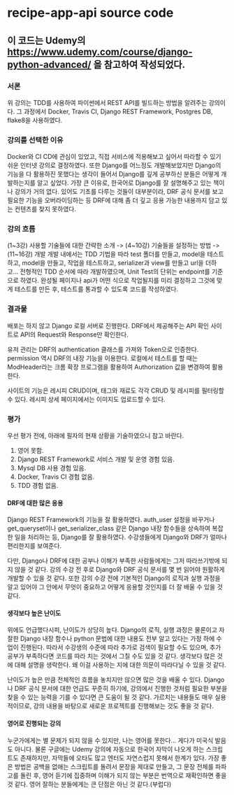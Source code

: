 # recipe-app-api source code

## 이 코드는 Udemy의 https://www.udemy.com/course/django-python-advanced/ 을 참고하여 작성되었다.

### 서론

위 강의는 TDD를 사용하여 파이썬에서 REST API를 빌드하는 방법을 알려주는 강의이다.
그 과정에서 Docker, Travis CI, Django REST Framework, Postgres DB, flake8을 사용하였다.

### 강의를 선택한 이유

Docker와 CI CD에 관심이 있었고, 직접 서비스에 적용해보고 싶어서 따라할 수 있기 쉬운 인터넷 강의로 결정하였다.
또한 Django를 어느정도 개발해보았지만 Django의 기능을 다 활용하진 못했다는 생각이 들어서 Django를 깊게 공부하신 분들은 어떻게 개발하는지를 알고 싶었다.
가장 큰 이유로, 한국어로 Django를 잘 설명해주고 있는 책이나 강의가 거의 없다. 있어도 기초를 다루는 것들이 대부분이라, DRF 공식 문서를 보고 필요한 기능을 오버라이딩하는 등 DRF에 대해 좀 더 깊고 응용 가능한 내용까지 담고 있는 컨텐츠를 찾지 못하였다.

### 강의 흐름

(1~3강) 사용할 기술들에 대한 간략한 소개 -> (4~10강) 기술들을 설정하는 방법 -> (11~16강) 개발
개발 내에서는 TDD 기법을 따라 test 폴더를 만들고, model을 테스트하고, model을 만들고, 작업을 테스트하고, serializer과 view를 만들고 url을 더하고... 전형적인 TDD 순서에 따라 개발하였으며, Unit Test의 단위는 endpoint를 기준으로 하였다.
완성될 페이지나 api가 어떤 식으로 작업될지를 미리 결정하고 그것에 맞게 테스트를 만든 후, 테스트를 통과할 수 있도록 코드를 작성하였다.

### 결과물

배포는 하지 않고 Django 로컬 서버로 진행한다. DRF에서 제공해주는 API 확인 사이트로 API의 Request와 Response만 확인한다.

유저 관리는 DRF의 authentication 클래스를 가져와 Token으로 인증한다. permission 역시 DRF의 내장 기능을 이용한다. 로컬에서 테스트를 할 때는 ModHeader라는 크롬 확장 프로그램을 활용하여 Authorization 값을 변경하여 활용한다.

사이트의 기능은 레시피 CRUD이며, 태그와 재료도 각각 CRUD 및 레시피를 필터링할 수 있다. 레시피 상세 페이지에서는 이미지도 업로드할 수 있다.

### 평가

우선 평가 전에, 아래에 필자의 현재 상황을 기술하였으니 참고 바란다.

1. 영어 못함.
2. Django REST Framework로 서비스 개발 및 운영 경험 있음.
3. Mysql DB 사용 경험 있음.
4. Docker, Travis CI 경험 없음.
5. TDD 경험 없음.

#### DRF에 대한 많은 응용

Django REST Framework의 기능을 잘 활용하였다. auth_user 설정을 바꾸거나 get_queryset이나 get_serializer_class 같은 Django 내장 함수들을 상속하여 복잡한 일을 처리하는 등, Django를 잘 활용하였다. 수강생들에게 Django와 DRF가 얼마나 편리한지를 보여준다.

다만, Django나 DRF에 대한 공부나 이해가 부족한 사람들에게는 그저 따라쓰기밖에 되지 않을 것 같다. 강의 수강 전 후로 Django와 DRF 공식 문서를 몇 번 읽어야 원활하게 개발할 수 있을 것 같다. 또한 강의 수강 전에 기본적인 Django의 로직과 실행 과정을 알고 있어야 그 안에서 무엇이 중요하고 어떻게 응용할 것인지를 더 잘 배울 수 있을 것 같다.

#### 생각보다 높은 난이도

위에도 언급했다시피, 난이도가 상당히 높다. Django의 로직, 실행 과정은 물론이고 자잘한 Django 내장 함수나 python 문법에 대한 내용도 전부 알고 있다는 가정 하에 수업이 진행된다. 따라서 수강생의 수준에 따라 추가로 검색이 필요할 수도 있으며, 추가 공부가 부족하다면 코드를 따라 치는 것에서 그칠 수도 있을 것 같다. 생각보다 많은 것에 대해 설명을 생락한다. 왜 이걸 사용하는 지에 대한 의문이 따라다닐 수 있을 것 같다.

난이도가 높은 만큼 전체적인 흐름을 놓치지만 않으면 많은 것을 배울 수 있다. Django나 DRF 공식 문서에 대한 언급도 꾸준히 하기에, 강의에서 진행한 것처럼 필요한 부분을 찾을 수 있는 능력을 기를 수 있다면 큰 도움이 될 것 같다. 가르치는 내용들도 매우 실용적이므로, 강의 내용을 바탕으로 새로운 프로젝트를 진행해보는 것도 좋을 것 같다.

#### 영어로 진행되는 강의

누군가에게는 별 문제가 되지 않을 수 있지만, 나는 영어를 못한다... 게다가 미국식 발음도 아니다. 물론 구글에는 Udemy 강의에 자동으로 한국어 자막이 나오게 하는 스크립트도 존재하지만, 자막들에 오타도 많고 엔터도 자연스럽지 못해서 한계가 있다. 가장 좋은 방법은 공백을 없애는 스크립트를 돌려서 문장을 제대로 만들고, 그 문장 전체를 파파고를 돌린 후, 영어 듣기에 집중하며 이해가 되지 않는 부분은 번역으로 재확인하면 좋을 것 같다.
영어 잘하는 분들에게는 큰 단점은 아닌 것 같다.(부럽다)
